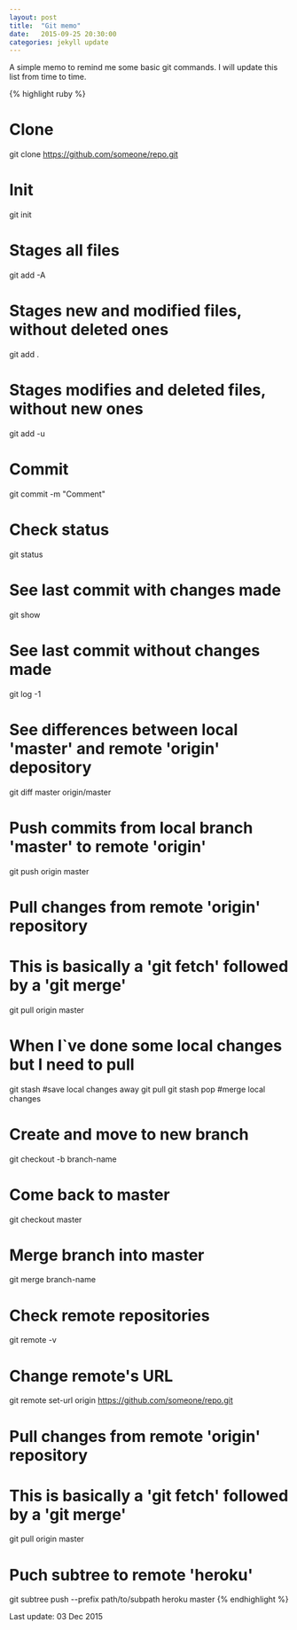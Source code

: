 ```yaml
---
layout: post
title:  "Git memo"
date:   2015-09-25 20:30:00
categories: jekyll update
---
```

A simple memo to remind me some basic git commands. I will update this list from time to time.

{% highlight ruby %}
# Clone
git clone https://github.com/someone/repo.git

# Init
git init

# Stages all files
git add -A
# Stages new and modified files, without deleted ones
git add .
# Stages modifies and deleted files, without new ones
git add -u

# Commit
git commit -m "Comment"

# Check status
git status
# See last commit with changes made
git show
# See last commit without changes made
git log -1

# See differences between local 'master' and remote 'origin' depository
git diff master origin/master
# Push commits from local branch 'master' to remote 'origin'
git push origin master
# Pull changes from remote 'origin' repository
# This is basically a 'git fetch' followed by a 'git merge'
git pull origin master

# When I`ve done some local changes but I need to pull
git stash #save local changes away
git pull
git stash pop #merge local changes

# Create and move to new branch
git checkout -b branch-name
# Come back to master
git checkout master
# Merge branch into master
git merge branch-name

# Check remote repositories
git remote -v
# Change remote's URL
git remote set-url origin https://github.com/someone/repo.git

# Pull changes from remote 'origin' repository
# This is basically a 'git fetch' followed by a 'git merge'
git pull origin master

# Puch subtree to remote 'heroku'
git subtree push --prefix path/to/subpath heroku master
{% endhighlight %}

Last update: 03 Dec 2015
